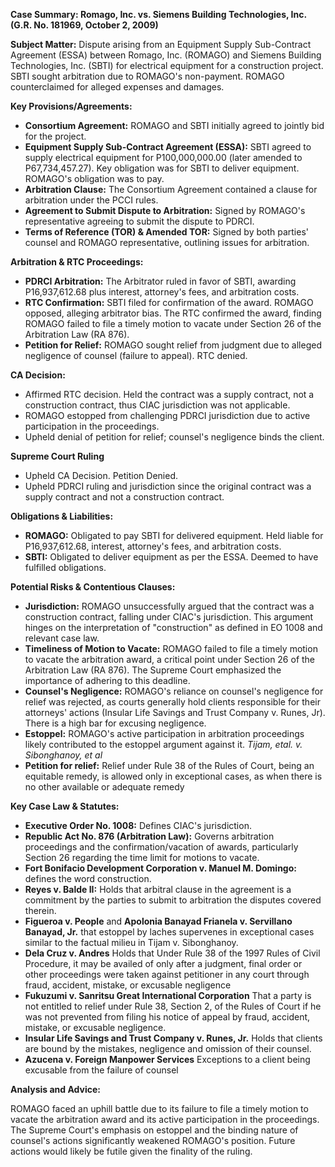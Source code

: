 **Case Summary: Romago, Inc. vs. Siemens Building Technologies, Inc. (G.R. No. 181969, October 2, 2009)**

**Subject Matter:** Dispute arising from an Equipment Supply Sub-Contract Agreement (ESSA) between Romago, Inc. (ROMAGO) and Siemens Building Technologies, Inc. (SBTI) for electrical equipment for a construction project. SBTI sought arbitration due to ROMAGO's non-payment. ROMAGO counterclaimed for alleged expenses and damages.

**Key Provisions/Agreements:**

*   **Consortium Agreement:** ROMAGO and SBTI initially agreed to jointly bid for the project.
*   **Equipment Supply Sub-Contract Agreement (ESSA):** SBTI agreed to supply electrical equipment for P100,000,000.00 (later amended to P67,734,457.27). Key obligation was for SBTI to deliver equipment. ROMAGO's obligation was to pay.
*   **Arbitration Clause:** The Consortium Agreement contained a clause for arbitration under the PCCI rules.
*   **Agreement to Submit Dispute to Arbitration:** Signed by ROMAGO's representative agreeing to submit the dispute to PDRCI.
*   **Terms of Reference (TOR) & Amended TOR:** Signed by both parties' counsel and ROMAGO representative, outlining issues for arbitration.

**Arbitration & RTC Proceedings:**

*   **PDRCI Arbitration:** The Arbitrator ruled in favor of SBTI, awarding P16,937,612.68 plus interest, attorney's fees, and arbitration costs.
*   **RTC Confirmation:** SBTI filed for confirmation of the award. ROMAGO opposed, alleging arbitrator bias. The RTC confirmed the award, finding ROMAGO failed to file a timely motion to vacate under Section 26 of the Arbitration Law (RA 876).
*   **Petition for Relief:** ROMAGO sought relief from judgment due to alleged negligence of counsel (failure to appeal). RTC denied.

**CA Decision:**

*   Affirmed RTC decision. Held the contract was a supply contract, not a construction contract, thus CIAC jurisdiction was not applicable.
*   ROMAGO estopped from challenging PDRCI jurisdiction due to active participation in the proceedings.
*   Upheld denial of petition for relief; counsel's negligence binds the client.

**Supreme Court Ruling**
* Upheld CA Decision. Petition Denied.
* Upheld PDRCI ruling and jurisdiction since the original contract was a supply contract and not a construction contract.

**Obligations & Liabilities:**

*   **ROMAGO:** Obligated to pay SBTI for delivered equipment. Held liable for P16,937,612.68, interest, attorney's fees, and arbitration costs.
*   **SBTI:** Obligated to deliver equipment as per the ESSA. Deemed to have fulfilled obligations.

**Potential Risks & Contentious Clauses:**

*   **Jurisdiction:** ROMAGO unsuccessfully argued that the contract was a construction contract, falling under CIAC's jurisdiction. This argument hinges on the interpretation of "construction" as defined in EO 1008 and relevant case law.
*   **Timeliness of Motion to Vacate:** ROMAGO failed to file a timely motion to vacate the arbitration award, a critical point under Section 26 of the Arbitration Law (RA 876). The Supreme Court emphasized the importance of adhering to this deadline.
*   **Counsel's Negligence:** ROMAGO's reliance on counsel's negligence for relief was rejected, as courts generally hold clients responsible for their attorneys' actions (Insular Life Savings and Trust Company v. Runes, Jr). There is a high bar for excusing negligence.
*   **Estoppel:** ROMAGO's active participation in arbitration proceedings likely contributed to the estoppel argument against it. *Tijam, etal. v. Sibonghanoy, et al*
*   **Petition for relief:** Relief under Rule 38 of the Rules of Court, being an equitable remedy, is allowed only in exceptional cases, as when there is no other available or adequate remedy

**Key Case Law & Statutes:**

*   **Executive Order No. 1008:** Defines CIAC's jurisdiction.
*   **Republic Act No. 876 (Arbitration Law):** Governs arbitration proceedings and the confirmation/vacation of awards, particularly Section 26 regarding the time limit for motions to vacate.
*   **Fort Bonifacio Development Corporation v. Manuel M. Domingo:** defines the word construction.
*   **Reyes v. Balde II:** Holds that arbitral clause in the agreement is a commitment by the parties to submit to arbitration the disputes covered therein.
*   **Figueroa v. People** and **Apolonia Banayad Frianela v. Servillano Banayad, Jr.** that estoppel by laches supervenes in exceptional cases similar to the factual milieu in Tijam v. Sibonghanoy.
*   **Dela Cruz v. Andres** Holds that Under Rule 38 of the 1997 Rules of Civil Procedure, it may be availed of only after a judgment, final order or other proceedings were taken against petitioner in any court through fraud, accident, mistake, or excusable negligence
*   **Fukuzumi v. Sanritsu Great International Corporation** That a party is not entitled to relief under Rule 38, Section 2, of the Rules of Court if he was not prevented from filing his notice of appeal by fraud, accident, mistake, or excusable negligence.
*   **Insular Life Savings and Trust Company v. Runes, Jr.** Holds that clients are bound by the mistakes, negligence and omission of their counsel.
*   **Azucena v. Foreign Manpower Services** Exceptions to a client being excusable from the failure of counsel

**Analysis and Advice:**

ROMAGO faced an uphill battle due to its failure to file a timely motion to vacate the arbitration award and its active participation in the proceedings. The Supreme Court's emphasis on estoppel and the binding nature of counsel's actions significantly weakened ROMAGO's position. Future actions would likely be futile given the finality of the ruling.
